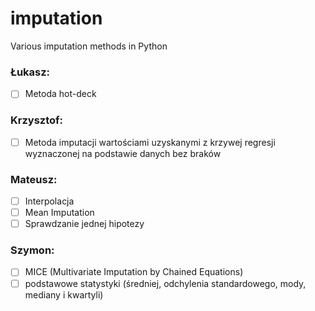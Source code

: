 # imputation
Various imputation methods in Python

### Łukasz:
- [ ] Metoda hot-deck


### Krzysztof:
- [ ] Metoda imputacji wartościami uzyskanymi z krzywej regresji wyznaczonej na podstawie danych bez braków

### Mateusz:
- [ ] Interpolacja
- [ ] Mean Imputation
- [ ] Sprawdzanie jednej hipotezy

### Szymon:
- [ ] MICE (Multivariate Imputation by Chained Equations)
- [ ] podstawowe statystyki (średniej, odchylenia standardowego, mody, mediany i kwartyli)